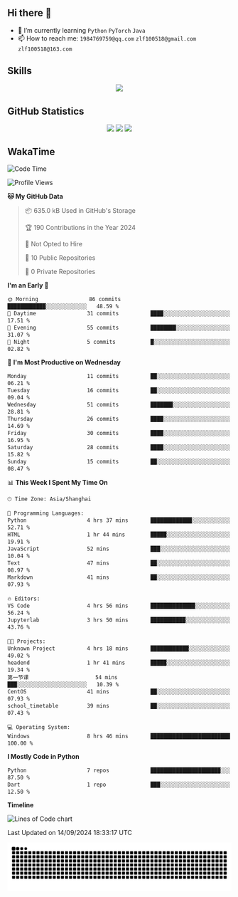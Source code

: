 ## Hi there 👋

- 🌱 I’m currently learning `Python` `PyTorch` `Java`
- 📫 How to reach me: `1984769759@qq.com` `zlf100518@gmail.com` `zlf100518@163.com`

## Skills
<div align="center"> <img src="https://skillicons.dev/icons?i=python,linux,git,github,html,css,js" /> </div>

## GitHub Statistics

<div align="center">
  <img src="https://github-readme-stats.vercel.app/api?username=mrcchenfeng&show_icons=true&theme=tokyonight" />
  <img src="https://github-readme-stats.vercel.app/api/top-langs/?username=mrcchenfeng&show_icons=true&theme=tokyonight" />
  <img src="https://github-readme-activity-graph.vercel.app/graph?username=mrcchenfeng&theme=xcode" />
</div>

## WakaTime

<!--START_SECTION:waka-->
![Code Time](http://img.shields.io/badge/Code%20Time-91%20hrs-blue)

![Profile Views](http://img.shields.io/badge/Profile%20Views-0-blue)

**🐱 My GitHub Data** 

> 📦 635.0 kB Used in GitHub's Storage 
 > 
> 🏆 190 Contributions in the Year 2024
 > 
> 🚫 Not Opted to Hire
 > 
> 📜 10 Public Repositories 
 > 
> 🔑 0 Private Repositories 
 > 
**I'm an Early 🐤** 

```text
🌞 Morning                86 commits          ████████████░░░░░░░░░░░░░   48.59 % 
🌆 Daytime                31 commits          ████░░░░░░░░░░░░░░░░░░░░░   17.51 % 
🌃 Evening                55 commits          ████████░░░░░░░░░░░░░░░░░   31.07 % 
🌙 Night                  5 commits           █░░░░░░░░░░░░░░░░░░░░░░░░   02.82 % 
```
📅 **I'm Most Productive on Wednesday** 

```text
Monday                   11 commits          ██░░░░░░░░░░░░░░░░░░░░░░░   06.21 % 
Tuesday                  16 commits          ██░░░░░░░░░░░░░░░░░░░░░░░   09.04 % 
Wednesday                51 commits          ███████░░░░░░░░░░░░░░░░░░   28.81 % 
Thursday                 26 commits          ████░░░░░░░░░░░░░░░░░░░░░   14.69 % 
Friday                   30 commits          ████░░░░░░░░░░░░░░░░░░░░░   16.95 % 
Saturday                 28 commits          ████░░░░░░░░░░░░░░░░░░░░░   15.82 % 
Sunday                   15 commits          ██░░░░░░░░░░░░░░░░░░░░░░░   08.47 % 
```


📊 **This Week I Spent My Time On** 

```text
🕑︎ Time Zone: Asia/Shanghai

💬 Programming Languages: 
Python                   4 hrs 37 mins       █████████████░░░░░░░░░░░░   52.71 % 
HTML                     1 hr 44 mins        █████░░░░░░░░░░░░░░░░░░░░   19.91 % 
JavaScript               52 mins             ███░░░░░░░░░░░░░░░░░░░░░░   10.04 % 
Text                     47 mins             ██░░░░░░░░░░░░░░░░░░░░░░░   08.97 % 
Markdown                 41 mins             ██░░░░░░░░░░░░░░░░░░░░░░░   07.93 % 

🔥 Editors: 
VS Code                  4 hrs 56 mins       ██████████████░░░░░░░░░░░   56.24 % 
Jupyterlab               3 hrs 50 mins       ███████████░░░░░░░░░░░░░░   43.76 % 

🐱‍💻 Projects: 
Unknown Project          4 hrs 18 mins       ████████████░░░░░░░░░░░░░   49.02 % 
headend                  1 hr 41 mins        █████░░░░░░░░░░░░░░░░░░░░   19.34 % 
第一节课                     54 mins             ███░░░░░░░░░░░░░░░░░░░░░░   10.39 % 
CentOS                   41 mins             ██░░░░░░░░░░░░░░░░░░░░░░░   07.93 % 
school_timetable         39 mins             ██░░░░░░░░░░░░░░░░░░░░░░░   07.43 % 

💻 Operating System: 
Windows                  8 hrs 46 mins       █████████████████████████   100.00 % 
```

**I Mostly Code in Python** 

```text
Python                   7 repos             ██████████████████████░░░   87.50 % 
Dart                     1 repo              ███░░░░░░░░░░░░░░░░░░░░░░   12.50 % 
```



**Timeline**

![Lines of Code chart](https://raw.githubusercontent.com/mrcchenfeng/mrcchenfeng/main/assets/bar_graph.png)


 Last Updated on 14/09/2024 18:33:17 UTC
<!--END_SECTION:waka-->

<div align="center"><img src="./assets/github-snake-dark.svg" /></div>
